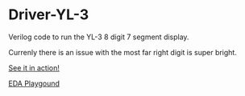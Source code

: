 # Driver-YL-3
Verilog code to run the YL-3 8 digit 7 segment display.

Currenly there is an issue with the most far right digit is super bright.

[See it in action!](https://www.youtube.com/watch?v=TBHh_up2X0k)

[EDA Playgound](http://www.edaplayground.com/x/GTY)

